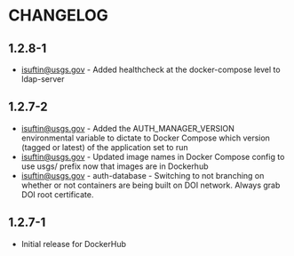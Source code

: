 CHANGELOG
===

1.2.8-1
---

- isuftin@usgs.gov - Added healthcheck at the docker-compose level to ldap-server

1.2.7-2
---
- isuftin@usgs.gov - Added the AUTH_MANAGER_VERSION environmental variable to dictate to Docker Compose which version (tagged or latest) of the application set to run
- isuftin@usgs.gov - Updated image names in Docker Compose config to use usgs/ prefix now that images are in Dockerhub
- isuftin@usgs.gov - auth-database - Switching to not branching on whether or not containers are being built on DOI network. Always grab DOI root certificate.

1.2.7-1
---

- Initial release for DockerHub

